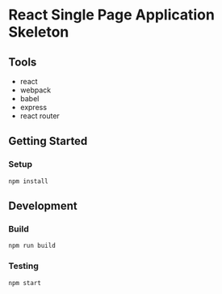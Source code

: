 # React Single Page Application Skeleton

## Tools

* react
* webpack
* babel
* express
* react router

## Getting Started

### Setup
```
npm install
```

## Development

### Build
```
npm run build
```

### Testing
```
npm start
```
